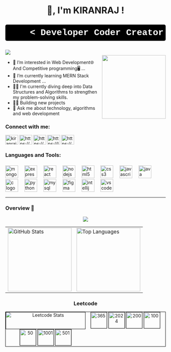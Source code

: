 <!---
KIRANRAJ017/KIRANRAJ017 is a ✨ special ✨ repository because its `README.md` (this file) appears on your GitHub profile.
You can click the Preview link to take a look at your changes.
--->
<h1 align="center">👋, I'm  KIRANRAJ ! <br/>
  <pre align="center" style="font-family: 'Courier New', monospace; background-color: black; color: white; padding: 10px; border-radius: 5px;">
    < Developer Coder Creator />
</pre> 
</h1>
<img align="left" src="https://visitor-badge.laobi.icu/badge?page_id=1204.1204&left_text=Profile%20views"  /><br/>

<img align="right" height="200" src="https://media.giphy.com/media/v1.Y2lkPTc5MGI3NjExM3RiNWxlZGo1NDllMmhndWlsN3NzbTA1ejVqYWxpMmVyZzk0ejF5aiZlcD12MV9pbnRlcm5hbF9naWZfYnlfaWQmY3Q9Zw/l3q2WMhNcyFOWP280/giphy.gif"  />

- 👀 I’m interested in Web Development🌐 And Competitive programming🖥️ ...
- 🌱 I’m currently learning MERN Stack Development ...
- 🧑‍💼 I'm currently diving deep into Data Structures and Algorithms to strengthen my problem-solving skills.
- 🧑‍💻 Building new projects
- 💬 Ask me about technology, algorithms and web development

<h3 align="left">Connect with me:</h3>
<p align="left">
<a href="https://twitter.com/kiranraj_017" target="blank"><img align="center" src="https://raw.githubusercontent.com/rahuldkjain/github-profile-readme-generator/master/src/images/icons/Social/twitter.svg" alt="kiranraj_017" height="30" width="40" /></a>
<a href="https://www.linkedin.com/in/kiranraj-b-2334a8239/" target="blank"><img align="center" src="https://raw.githubusercontent.com/rahuldkjain/github-profile-readme-generator/master/src/images/icons/Social/linked-in-alt.svg" alt="https://www.linkedin.com/in/kiranraj-b-2334a8239/" height="30" width="40" /></a>
<a href="https://stackoverflow.com/users/24876361/kiran-raj-b" target="blank"><img align="center" src="https://raw.githubusercontent.com/rahuldkjain/github-profile-readme-generator/master/src/images/icons/Social/stack-overflow.svg" alt="https://stackoverflow.com/users/24876361/kiran-raj-b" height="30" width="40" /></a>
<a href="https://leetcode.com/u/kiranraj_017/" target="blank"><img align="center" src="https://raw.githubusercontent.com/rahuldkjain/github-profile-readme-generator/master/src/images/icons/Social/leet-code.svg" alt="https://leetcode.com/u/kiranraj_017/" height="30" width="40" /></a>
<a href="https://www.geeksforgeeks.org/user/kiranraj017/" target="blank"><img align="center" src="https://raw.githubusercontent.com/rahuldkjain/github-profile-readme-generator/master/src/images/icons/Social/geeks-for-geeks.svg" alt="https://www.geeksforgeeks.org/user/bkiranrheft/" height="30" width="40" /></a>
</p>

<h3 align="left">Languages and Tools:</h3>

###

<div align="left">
  <img src="https://cdn.jsdelivr.net/gh/devicons/devicon/icons/mongodb/mongodb-original.svg" height="40" alt="mongodb logo"  />
  <img width="12" />
  <img src="https://cdn.jsdelivr.net/gh/devicons/devicon/icons/express/express-original.svg" height="40" alt="express logo"  />
  <img width="12" />
  <img src="https://cdn.jsdelivr.net/gh/devicons/devicon/icons/react/react-original.svg" height="40" alt="react logo"  />
  <img width="12" />
  <img src="https://cdn.jsdelivr.net/gh/devicons/devicon/icons/nodejs/nodejs-original.svg" height="40" alt="nodejs logo"  />
  <img width="12" />
  <img src="https://cdn.jsdelivr.net/gh/devicons/devicon/icons/html5/html5-original.svg" height="40" alt="html5 logo"  />
  <img width="12" />
  <img src="https://cdn.jsdelivr.net/gh/devicons/devicon/icons/css3/css3-original.svg" height="40" alt="css3 logo"  />
  <img width="12" />
  <img src="https://cdn.jsdelivr.net/gh/devicons/devicon/icons/javascript/javascript-original.svg" height="40" alt="javascript logo"  />
  <img width="12" />
  <img src="https://cdn.jsdelivr.net/gh/devicons/devicon/icons/java/java-original.svg" height="40" alt="java logo"  />
  <img width="12" />
  <img src="https://cdn.jsdelivr.net/gh/devicons/devicon/icons/c/c-original.svg" height="40" alt="c logo"  />
  <img width="12" />
  <img src="https://cdn.jsdelivr.net/gh/devicons/devicon/icons/python/python-original.svg" height="40" alt="python logo"  />
  <img width="12" />
  <img src="https://cdn.jsdelivr.net/gh/devicons/devicon/icons/mysql/mysql-original.svg" height="40" alt="mysql logo"  />
  <img width="12" />
  <img src="https://cdn.jsdelivr.net/gh/devicons/devicon/icons/figma/figma-original.svg" height="40" alt="figma logo"  />
  <img width="12" />
  <img src="https://cdn.jsdelivr.net/gh/devicons/devicon/icons/intellij/intellij-original.svg" height="40" alt="intellij logo"  />
  <img width="12" />
  <img src="https://cdn.jsdelivr.net/gh/devicons/devicon/icons/vscode/vscode-original.svg" height="40" alt="vscode logo"  />
</div>
<hr/>
<h3 align="left">Overview 🚀</h3>
<div align="center">

  <div >
  
  ![](https://github-readme-streak-stats.herokuapp.com/?user=KIRANRAJ017&theme=react&hide_border=true)

  </div>

  <table>
  <tr>
    <td>
      <img src="https://github-readme-stats.vercel.app/api?username=KIRANRAJ017&theme=react&hide_border=true&include_all_commits=false&count_private=false" alt="GitHub Stats" height="200" />
    </td>
    <td>
      <img src="https://github-readme-stats.vercel.app/api/top-langs/?username=KIRANRAJ017&theme=react&hide_border=true&include_all_commits=false&count_private=false&layout=compact" alt="Top Languages" height="200"/>
    </td>
  </tr>
</table>

  <h3>Leetcode</h3>
  <div style="display: grid; grid-template-columns: 1fr 1fr; gap: 0px; border: 1px solid black; padding: 0px;">
  <!-- LeetCode Stats Section -->
  <img src="https://leetcard.jacoblin.cool/kiranraj_017?theme=dark" alt="Leetcode Stats" style="border: 1px solid black; padding: 0px; align: left;/>

  <!-- Images Section -->
  <div style="display: grid; grid-template-columns: 1fr 1fr; gap: 0px; border: 1px solid black; padding: 0px;">
    <!-- First Row (4 images) -->
    <div>
    <img src="https://github.com/user-attachments/assets/e1b6c2b9-1fa5-4688-8d11-f62bf02d3f1e" alt="365" style="height: 50px;  border: 1px solid black;" />
    <img src="https://github.com/user-attachments/assets/30c576e6-1472-49f2-b06e-ee5217a7f720" alt="2024" style="height: 50px; border: 1px solid black;" />
    <img src="https://github.com/user-attachments/assets/bbfdb7fd-b101-46cc-92d8-d44892266a81" alt="200" style="height: 50px;  border: 1px solid black;" />
    <img src="https://github.com/user-attachments/assets/0cee23c8-ce41-4b2a-9d64-ea8ad816bf46" alt="100" style="height: 50px;  border: 1px solid black;" />
    </div>
    <!-- Second Row (remaining images) -->
    <div>
    <img src="https://github.com/user-attachments/assets/cad23a74-96b6-41dd-9ec4-4bfa05707d62" alt="50" style="height: 50px;  border: 1px solid black;" />
    <img src="https://github.com/user-attachments/assets/c4cf8dbd-96f7-46fc-93d1-f205d8fbaaa5" alt="1001" style="height: 50px;  border: 1px solid black;" />
    <img src="https://github.com/user-attachments/assets/99195d5b-30a3-49b4-8fac-59048c3a641b" alt="501" style="height: 50px;  border: 1px solid black;" />
    </div>
  </div>
</div>



</div>


